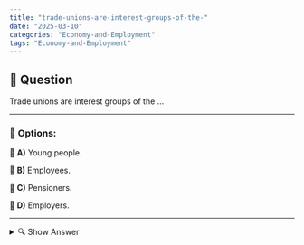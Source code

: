 ```yaml
---
title: "trade-unions-are-interest-groups-of-the-"
date: "2025-03-10"
categories: "Economy-and-Employment"
tags: "Economy-and-Employment"
---
```


## 📌 **Question**

Trade unions are interest groups of the ...



---

### 📝 **Options:**

🔘 **A)** Young people.

🔘 **B)** Employees.

🔘 **C)** Pensioners.

🔘 **D)** Employers.

---

<details>
  <summary>🔍 Show Answer</summary>

  <p>
💡  <b>Correct Answer:</b>  b
  </p>
  <p>
    📖<b>Explanation:</b>
    Trade unions, or trade unions, are organizations that represent the interests of workers. They are committed to better working conditions, fair wages and the rights of employees. By negotiating with employers and political institutions, trade unions seek to improve the quality of life and work of their members. They provide support in collective bargaining, legal matters and often also promote further training opportunities. Understanding the role of trade unions helps to identify who exactly is represented by these interest groups.
  </p>
</details>
